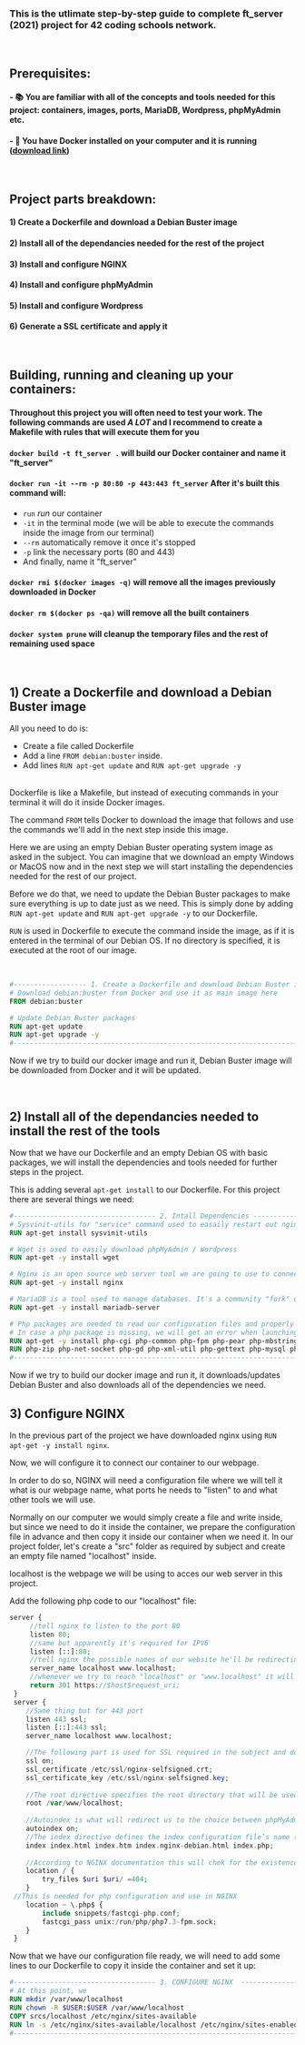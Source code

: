 ### This is the utlimate step-by-step guide to complete ft_server (2021) project for 42 coding schools network.
<br />

## Prerequisites:
#### - 📚 You are familiar with all of the concepts and tools needed for this project: containers, images, ports, MariaDB, Wordpress, phpMyAdmin etc.
#### - 🐳 You have Docker installed on your computer and it is running ([**download link**](https://www.docker.com/get-started))
<br />

## Project parts breakdown:
#### 1) Create a Dockerfile and download a Debian Buster image  
#### 2) Install all of the dependancies needed for the rest of the project
#### 3) Install and configure NGINX
#### 4) Install and configure phpMyAdmin
#### 5) Install and configure Wordpress
#### 6) Generate a SSL certificate and apply it
<br />

## Building, running and cleaning up your containers:
#### Throughout this project you will often need to test your work. The following commands are used *A LOT* and I recommend to create a Makefile with rules that will execute them for you
#### `docker build -t ft_server .` will build our Docker container and name it "ft_server"
#### `docker run -it --rm -p 80:80 -p 443:443 ft_server` After it's built this command will:
  * `run` *run* our container
  * `-it` in the terminal mode (we will be able to execute the commands inside the image from our terminal)
  * `--rm` automatically remove it once it's stopped
  * `-p` link the necessary ports (80 and 443)
  * And finally, name it "ft_server"
#### `docker rmi $(docker images -q)` will remove all the images previously downloaded in Docker
#### `docker rm $(docker ps -qa)` will remove all the built containers
#### `docker system prune` will cleanup the temporary files and the rest of remaining used space
<br />

## 1) Create a Dockerfile and download a Debian Buster image
All you need to do is:
* Create a file called Dockerfile
* Add a line `FROM debian:buster` inside.
* Add lines `RUN apt-get update` and `RUN apt-get upgrade -y`
<br />
Dockerfile is like a Makefile, but instead of executing commands in your terminal it will do it inside Docker images.

The command `FROM` tells Docker to download the image that follows and use the commands we'll add in the next step inside this image.

Here we are using an empty Debian Buster operating system image as asked in the subject. You can imagine that we download an empty Windows or MacOS now and
in the next step we will start installing the dependencies needed for the rest of our project.

Before we do that, we need to update the Debian Buster packages to make sure everything is up to date just as we need.
This is simply done by adding `RUN apt-get update` and `RUN apt-get upgrade -y` to our Dockerfile. 

`RUN` is used in Dockerfile to execute the command inside the image, as if it is entered in the terminal of our Debian OS. If no directory is specified, it is executed at the root of our image.

<br />

```Dockerfile
#------------------ 1. Create a Dockerfile and download Debian Buster image ---------------------
# Download debian:buster from Docker and use it as main image here
FROM debian:buster

# Update Debian Buster packages
RUN apt-get update
RUN apt-get upgrade -y
#------------------------------------------------------------------------------------------------
```
Now if we try to build our docker image and run it, Debian Buster image will be downloaded from Docker and it will be updated.

<br />

## 2) Install all of the dependancies needed to install the rest of the tools
Now that we have our Dockerfile and an empty Debian OS with basic packages, we will install the dependencies and tools needed for further steps in the project.

This is adding several `apt-get install` to our Dockerfile. For this project there are several things we need:
```Dockerfile
#----------------------------------- 2. Intall Dependencies --------------------------------------
# Sysvinit-utils for "service" command used to easaily restart out nginx after updating
RUN apt-get install sysvinit-utils

# Wget is used to easily download phpMyAdmin / Wordpress
RUN apt-get -y install wget

# Nginx is an open source web server tool we are going to use to connect our Docker container image to our webpage
RUN apt-get -y install nginx

# MariaDB is a tool used to manage databases. It's a community "fork" of MySQL (= improved version of MySQL)
RUN apt-get -y install mariadb-server

# Php packages are needed to read our configuration files and properly connect all of our components together
# In case a php package is missing, we will get an error when launching php related services later
RUN apt-get -y install php-cgi php-common php-fpm php-pear php-mbstring
RUN php-zip php-net-socket php-gd php-xml-util php-gettext php-mysql php-bcmath
#-------------------------------------------------------------------------------------------------
```
Now if we try to build our docker image and run it, it downloads/updates Debian Buster and also downloads all of the dependencies we need.

## 3) Configure NGINX
In the previous part of the project we have downloaded nginx using `RUN apt-get -y install nginx`.

Now, we will configure it to connect our container to our webpage.

In order to do so, NGINX will need a configuration file where we will tell it what is our webpage name, what ports he needs to "listen" to and what other tools we will use.

Normally on our computer we would simply create a file and write inside, but since we need to do it inside the container, we prepare the configuration file in advance and
then copy it inside our container when we need it.
In our project folder, let's create a "src" folder as required by subject and create an empty file named "localhost" inside.

localhost is the webpage we will be using to acces our web server in this project.

Add the following php code to our "localhost" file:
```php
server {
     //tell nginx to listen to the port 80
     listen 80;
     //same but apparently it's required for IPV6
     listen [::]:80;
     //tell nginx the possible names of our website he'll be redirecting us to
     server_name localhost www.localhost;
     //whenever we try to reach "localhost" or "www.localhost" it will actually redirect us to https://$host$request_uri
     return 301 https://$host$request_uri;
 }
 server {
    //Same thing but for 443 port
    listen 443 ssl;
    listen [::]:443 ssl;
    server_name localhost www.localhost;

    //The following part is used for SSL required in the subject and doesn't do much at the moment but it will be used later
    ssl on;
    ssl_certificate /etc/ssl/nginx-selfsigned.crt;
    ssl_certificate_key /etc/ssl/nginx-selfsigned.key;
  
    //The root directive specifies the root directory that will be used to search for a file
    root /var/www/localhost;
    
    //Autoindex is what will redirect us to the choice between phpMyAdmin and Wordpress. For the moment, it doesn't do much
    autoindex on;
    //The index directive defines the index configuration file’s name (the default value is index.html)
    index index.html index.htm index.nginx-debian.html index.php;
    
    //According to NGINX documentation this will chek for the existence of the files before using them
	location / {
		try_files $uri $uri/ =404;
	}
 //This is needed for php configuration and use in NGINX
	location ~ \.php$ {
		include snippets/fastcgi-php.conf;
		fastcgi_pass unix:/run/php/php7.3-fpm.sock;
	}
 }
 ```
 
 Now that we have our configuration file ready, we will need to add some lines to our Dockerfile to copy it inside the container and set it up:
 ```Dockerfile
#----------------------------------- 3. CONFIGURE NGINX  --------------------------------------
# At this point, we 
RUN mkdir /var/www/localhost
RUN chown -R $USER:$USER /var/www/localhost
COPY srcs/localhost /etc/nginx/sites-available
RUN ln -s /etc/nginx/sites-available/localhost /etc/nginx/sites-enabled
#----------------------------------------------------------------------------------------------
```
